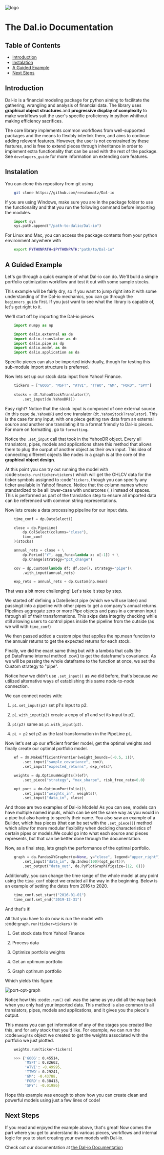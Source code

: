 ![logo](https://github.com/renatomatz/Dal-IO/blob/master/docs/images/logo.png?raw=true)

# The Dal.io Documentation

## Table of Contents

* [Introduction](#introduction)
* [Instalation](#instalation)
* [A Guided Example](#a-guided-example)
* [Next Steps](#next-steps)


## Introduction

Dal-io is a financial modeling package for python aiming to facilitate the gathering, wrangling and analysis of financial data. The library uses **graphical object structures** and **progressive display of complexity** to make workflows suit the user's specific proficiency in python whithout making efficiency
sacrifices. 

The core library implements common workflows from well-supported packages and the means to flexibly interlink them, and aims to continue adding relevent features. However, the user is not constrained by these features, and is free to extend pieces through inheritance in order to implement extra functionality that can be used with the rest of the package. See `developers_guide` for more information on extending core features.


## Instalation

You can clone this repository from git using

```bash
    git clone https://github.com/renatomatz/Dal-io
```

If you are using Windows, make sure you are in the package folder to use the functionality and that you run the following command before importing the modules.

```python
    import sys
    sys.path.append("/path-to-dalio/Dal-io") 
```

For Linux and Mac, you can access the package contents from your python environment anywhere with

```bash
    export PYTHONPATH=$PYTHONPATH:"path/to/Dal-io"
```


## A Guided Example

Let's go through a quick example of what Dal-io can do. We'll build a simple portfolio optimization workflow and test it out with some sample stocks.

This example will be fairly dry, so if you want to jump right into it with some understanding of the Dal-io mechanics, you can go through the `beginners_guide` first. If you just want to see what the library is capable of, let's get right to it.

We'll start off by importing the Dal-io pieces

```python
    import numpy as np

    import dalio.external as de
    import dalio.translator as dt
    import dalio.pipe as dp
    import dalio.model as dm
    import dalio.application as da
```

Specific pieces can also be imported inidvidually, though for testing this sub-module import structure is preferred.

Now lets set up our stock data input from Yahoo! Finance.

```python
    tickers = ["GOOG", "MSFT", "ATVI", "TTWO", "GM", "FORD", "SPY"]
    
    stocks = dt.YahooStockTranslator()\
        .set_input(de.YahooDR())
```

Easy right? Notice that the stock input is composed of one external source (in this case `de.YahooDR`) and one translator (`dt.YahooStockTranslator`). This is the case for any input, with one piece getting raw data from an external source and another one translating it to a format friendly to Dal-io pieces. For more on formatting, go to `formatting`. 

Notice the `.set_input` call that took in the YahooDR object. Every all translators, pipes, models and applications share this method that allows them to plug the ourput of another object as their own input. This idea of connecting different objects like nodes in a graph is at the core of the **graphical object design**.

At this point you can try out running the model with :code:`stocks.run(ticker=tickers)` which will get the OHLCV data for the ticker symbols assigned to :code"`tickers`, though you can specify any ticker available in Yahoo! finance. Notice that the column names where standardized to be all lower-case with undercores (\_) instead of spaces. This is performed as part of the translation step to ensure all imported data can be referenced with common string representations.

Now lets create a data processing pipeline for our input data.

```python
    time_conf = dp.DateSelect()

    close = dp.PipeLine(
        dp.ColSelect(columns="close"),
        time_conf
    )(stocks)

    annual_rets = close + \
        dp.Period("Y", agg_func=lambda x: x[-1]) + \
        dp.Change(strategy="pct_change")

    cov = dp.Custom(lambda df: df.cov(), strategy="pipe")\
        .with_input(annual_rets)

    exp_rets = annual_rets + dp.Custom(np.mean)
```

That was a bit more challenging! Let's take it step by step.

We started off defining a DateSelect pipe (which we will use later) and passingit into a pipeline with other pipes to get a company's annual returns. Pipelines aggregate zero or more Pipe objects and pass in a common input through all of their transformations. This skips data integrity checking while still allowing users to control pipes inside the pipeline from the outside (as we will with `time_conf`)

We then passed added a custom pipe that applies the np.mean function to the annualr returns to get the expected returns for each stock.

Finally, we did the exact same thing but with a lambda that calls the pd.DataFrame internal method .cov() to get the dataframe's covariance. As we will be passing the whole dataframe to the function at once, we set the Custom strategy to "pipe".

Notice how we didn't use `.set_input()` as we did before, that's because we utilized alternative ways of establishing this same node-to-node connection. 

We can connect nodes with:

1. `p1.set_input(p2)` set p1's input to p2.

1. `p1.with_input(p2)` create a copy of p1 and set its input to p2.

1. `p1(p2)` same as `p1.with_input(p2)`.

1. `pL + p2` set p2 as the last transformation in the PipeLine pL.

Now let's set up our efficient frontier model, get the optimal weights and finally create our optimal portfolio model.

```python
    ef = dm.MakeEfficientFrontier(weight_bounds=(-0.5, 1))\
        .set_input("sample_covariance", cov)\
        .set_input("expected_returns", exp_rets)\

    weights = dp.OptimumWeights()(ef)\
        .set_piece("strategy", "max_sharpe", risk_free_rate=0.0)

    opt_port = dm.OptimumPortfolio()\
        .set_input("weights_in", weights)\
        .set_input("data_in", close)
```

And those are two examples of Dal-io Models! As you can see, models can have multiple named inputs, which can be set the same way as you would in a pipe but also having to specify their name. You also saw an example of a Builder, which has pieces (that can be set with the `.set_piece()`) method which allow for more modular flexibility when deciding characteristics of certain pipes or models.We could go into what each source and pieces represents, but that can be better done through the documentation.

Now, as a final step, lets graph the performance of the optimal portfolio.

```python
    graph = da.PandasXYGrapher(x=None, y="close", legend="upper_right")\
        .set_input("data_in", dp.Index(100)(opt_port))\
        .set_output("data_out", de.PyPlotGraph(figsize=(12, 8)))
```

Additionally, you can change the time range of the whole model at any point using the `time_conf` object we created all the way in the beginning. Below is an example of setting the dates from 2016 to 2020.

```python
    time_conf.set_start("2016-01-01")
    time_conf.set_end("2019-12-31")
```

And that's it! 

All that you have to do now is run the model with :code:`graph.run(ticker=tickers)` to 

1. Get stock data from Yahoo! Finance

1. Process data 

1. Optimize portfolio weights

1. Get an optimum portfolio

1. Graph optimum portfolio

Which yields this figure:

![port-opt-graph](https://github.com/renatomatz/Dal-IO/blob/master/docs/images/port_opt_cook_graph.png)

Notice how this :code:`.run()` call was the same as you did all the way back when you only had your imported data. This method is also common to all translators, pipes, models and applications, and it gives you the piece's output. 

This means you can get information of any of the stages you created like this, and for anly stock that you'd like. For example, we can run the :code:`weights` object we created to get the weights associated with the portfolio we just plotted.

```python
    weights.run(ticker=tickers)
```

```bash
    >>> {'GOOG': 0.45514,
         'MSFT': 0.82602,
         'ATVI': -0.49995,
         'TTWO': 0.29241,
         'GM': -0.43788,
         'FORD': 0.38413,
         'SPY': -0.01986}
```

Hope this example was enough to show how you can create clean and powerful models using just a few lines of code!

## Next Steps

If you read and enjoyed the example above, that's great! Now comes the part where you get to understand its various pieces, workflows and internal logic for you to start creating your own models with Dal-io. 

Check out our documentation at [the Dal-io Documentation](https://dalio.readthedocs.io/en/latest/)
